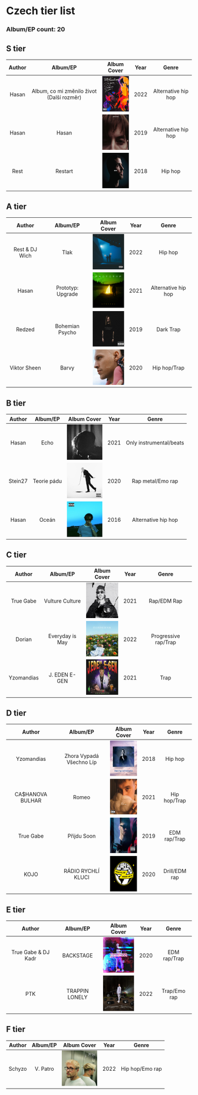 # Czech tier list

### Album/EP count: 20

## S tier
| Author   |      Album/EP      |  Album Cover | Year | Genre |
|:--------:|:------------------:|:------------:|:----:|:-----:|
| Hasan | Album, co mi změnilo život (Další rozměr) | <img src="/images/album_co_mi_zmenilo_zivot_rozmer.jpg" alt="Image not found" width="96" height="96"/> | 2022 | Alternative hip hop
| Hasan |  Hasan | <img src="/images/hasan.jpg" alt="Image not found" width="96" height="96"/>| 2019 | Alternative hip hop
| Rest |  Restart |  <img src="/images/restart.jpg" alt="Image not found" width="96" height="96"/>| 2018 | Hip hop

## A tier
| Author   |      Album/EP      |  Album Cover | Year | Genre |
|:--------:|:------------------:|:------------:|:----:|:-----:|
| Rest & DJ Wich | Tlak | <img src="/images/tlak.jpg" alt="Image not found" width="96" height="96"/> | 2022 | Hip hop
| Hasan |  Prototyp: Upgrade | <img src="/images/prototyp_upgrade.jpg" alt="Image not found" width="96" height="96"/> | 2021 | Alternative hip hop
| Redzed | Bohemian Psycho | <img src="/images/bohemian_psycho.jpg" alt="Image not found" width="96" height="96"/> | 2019 | Dark Trap
| Viktor Sheen | Barvy | <img src="/images/barvy.jpg" alt="Image not found" width="96" height="96"/> | 2020 | Hip hop/Trap

## B tier
| Author   |      Album/EP      |  Album Cover | Year | Genre |
|:--------:|:------------------:|:------------:|:----:|:-----:|
| Hasan |  Echo | <img src="/images/echo.jpg" alt="Image not found" width="96" height="96"/> | 2021 | Only instrumental/beats
| Stein27 | Teorie pádu | <img src="/images/teorie_padu.jpg" alt="Image not found" width="96" height="96"/> | 2020 | Rap metal/Emo rap
| Hasan |  Oceán | <img src="/images/ocean.jpg" alt="Image not found" width="96" height="96"/> | 2016 | Alternative hip hop

## C tier
| Author   |      Album/EP      |  Album Cover | Year | Genre |
|:--------:|:------------------:|:------------:|:----:|:-----:|
| True Gabe | Vulture Culture | <img src="/images/vulture_culture.jpg" alt="Image not found" width="96" height="96"/> | 2021 | Rap/EDM Rap
| Dorian | Everyday is May | <img src="/images/everyday_is_may.jpg" alt="Image not found" width="96" height="96"/> | 2022 | Progressive rap/Trap
| Yzomandias |  J. EDEN E-GEN | <img src="/images/j_eden_egen.jpg" alt="Image not found" width="96" height="96"/> | 2021 | Trap

## D tier
| Author   |      Album/EP      |  Album Cover | Year | Genre |
|:--------:|:------------------:|:------------:|:----:|:-----:|
| Yzomandias |  Zhora Vypadá Všechno Líp | <img src="/images/zhora_vypada_vsechno_lip.jpg" alt="Image not found" width="96" height="96"/> | 2018 | Hip hop
| CA$HANOVA BULHAR |  Romeo | <img src="/images/romeo.jpg" alt="Image not found" width="96" height="96"/> | 2021 | Hip hop/Trap
| True Gabe |  Přijdu Soon | <img src="/images/prijdu_soon.jpg" alt="Image not found" width="96" height="96"/> | 2019 | EDM rap/Trap
| KOJO |  RÁDIO RYCHLÍ KLUCI | <img src="/images/radio_rychli_kluci.jpg" alt="Image not found" width="96" height="96"/> | 2020 | Drill/EDM rap

## E tier
| Author   |      Album/EP      |  Album Cover | Year | Genre |
|:--------:|:------------------:|:------------:|:----:|:-----:|
| True Gabe & DJ Kadr | BACKSTAGE | <img src="/images/backstage.jpg" alt="Image not found" width="96" height="96"/> | 2020 | EDM rap/Trap
| PTK |  TRAPPIN LONELY | <img src="/images/trappin_lonely.jpg" alt="Image not found" width="96" height="96"/> | 2022 | Trap/Emo rap


## F tier
| Author   |      Album/EP      |  Album Cover | Year | Genre |
|:--------:|:------------------:|:------------:|:----:|:-----:|
| Schyzo |  V. Patro | <img src="/images/v_patro.jpg" alt="Image not found" width="96" height="96"/> | 2022 | Hip hop/Emo rap
